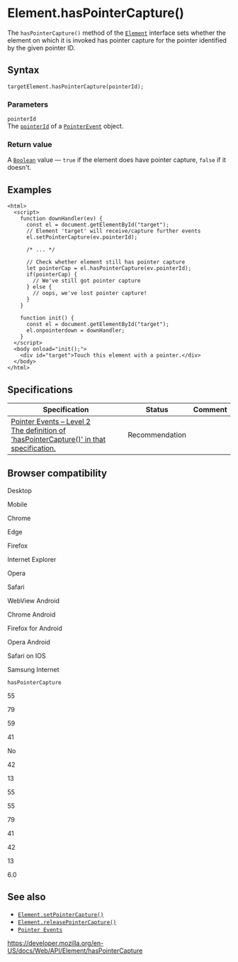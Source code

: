 # Element.hasPointerCapture()

The `hasPointerCapture()` method of the [`Element`](../element) interface sets whether the element on which it is invoked has pointer capture for the pointer identified by the given pointer ID.

## Syntax

    targetElement.hasPointerCapture(pointerId);

### Parameters

`pointerId`  
The [`pointerId`](../pointerevent/pointerid) of a [`PointerEvent`](../pointerevent) object.

### Return value

A [`Boolean`](https://developer.mozilla.org/en-US/docs/Web/JavaScript/Reference/Global_Objects/Boolean) value — `true` if the element does have pointer capture, `false` if it doesn't.

## Examples

    <html>
      <script>
        function downHandler(ev) {
          const el = document.getElementById("target");
          // Element 'target' will receive/capture further events
          el.setPointerCapture(ev.pointerId);

          /* ... */

          // Check whether element still has pointer capture
          let pointerCap = el.hasPointerCapture(ev.pointerId);
          if(pointerCap) {
            // We've still got pointer capture
          } else {
            // oops, we've lost pointer capture!
          }
        }

        function init() {
          const el = document.getElementById("target");
          el.onpointerdown = downHandler;
        }
      </script>
      <body onload="init();">
        <div id="target">Touch this element with a pointer.</div>
      </body>
    </html>

## Specifications

<table><thead><tr class="header"><th>Specification</th><th>Status</th><th>Comment</th></tr></thead><tbody><tr class="odd"><td><a href="https://www.w3.org/TR/pointerevents2/#dom-element-haspointercapture">Pointer Events – Level 2<br />
<span class="small">The definition of 'hasPointerCapture()' in that specification.</span></a></td><td><span class="spec-rec">Recommendation</span></td><td></td></tr></tbody></table>

## Browser compatibility

Desktop

Mobile

Chrome

Edge

Firefox

Internet Explorer

Opera

Safari

WebView Android

Chrome Android

Firefox for Android

Opera Android

Safari on IOS

Samsung Internet

`hasPointerCapture`

55

79

59

41

No

42

13

55

55

79

41

42

13

6.0

## See also

- [`Element.setPointerCapture()`](setpointercapture)
- [`Element.releasePointerCapture()`](releasepointercapture)
- [`Pointer Events`](../pointer_events)

<a href="https://developer.mozilla.org/en-US/docs/Web/API/Element/hasPointerCapture" class="_attribution-link">https://developer.mozilla.org/en-US/docs/Web/API/Element/hasPointerCapture</a>
